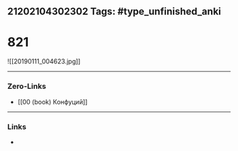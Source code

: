 21202104302302
Tags: #type_unfinished_anki
---
# 821

![[20190111_004623.jpg]]

---
### Zero-Links
- [[00 (book) Конфуций]]
---
### Links
-
